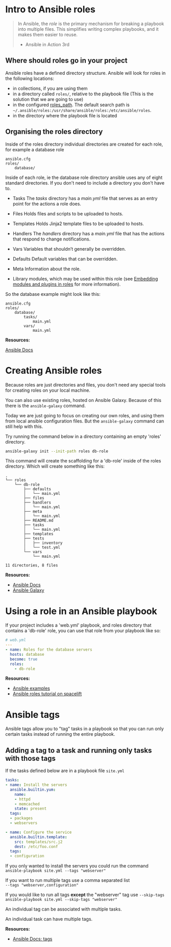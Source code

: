 # Intro to Ansible roles

> In Ansible, the _role_ is the primary mechanism for breaking a playbook into multiple files. This simplifies writing complex playbooks, and it makes them easier to reuse.
> - Ansible in Action 3rd

## Where should roles go in your project

Ansible roles have a defined directory structure. Ansible will look for roles in the following locations:

- in collections, if you are using them
- in a directory called `roles/`, relative to the playbook file (This is the solution that we are going to use)
- in the configured [roles_path](https://docs.ansible.com/ansible/latest/reference_appendices/config.html#default-roles-path). The default search path is `~/.ansible/roles:/usr/share/ansible/roles:/etc/ansible/roles`.
- in the directory where the playbook file is located

## Organising the roles directory

Inside of the roles directory individual directories are created for each role, for example a database role

```
ansible.cfg
roles/
	database/
```

Inside of each role, ie the database role directory ansible uses any of eight standard directories. If you don't need to include a directory you don't have to.

- Tasks
	The _tasks_ directory has a _main.yml_ file that serves as an entry point for the actions a role does.

- Files
	Holds files and scripts to be uploaded to hosts.

- Templates
	Holds Jinja2 template files to be uploaded to hosts.

- Handlers
	The _handlers_ directory has a _main.yml_ file that has the actions that respond to change notifications.

- Vars
	Variables that shouldn’t generally be overridden.

- Defaults
	Default variables that can be overridden.

- Meta
	Information about the role.

- Library
	modules, which may be used within this role (see [Embedding modules and plugins in roles](https://docs.ansible.com/ansible/latest/playbook_guide/playbooks_reuse_roles.html#embedding-modules-and-plugins-in-roles) for more information).

So the database example might look like this:

```
ansible.cfg
roles/
	database/
		tasks/
			main.yml
		vars/
			main.yml
```


**Resources:**

[Ansible Docs](https://docs.ansible.com/ansible/latest/playbook_guide/playbooks_reuse_roles.html)

# Creating Ansible roles

Because roles are just directories and files, you don't need any special tools for creating roles on your local machine.

You can also use existing roles, hosted on Ansible Galaxy. Because of this there is the `ansible-galaxy` command. 

Today we are just going to focus on creating our own roles, and using them from local ansible configuration files. But the `ansible-galaxy` command can still help with this. 

Try running the command below in a directory containing an empty 'roles' directory.

```bash
ansible-galaxy init --init-path roles db-role
```

This command will create the scaffolding for a 'db-role' inside of the roles directory. Which will create something like this:

```
.
└── roles
    └── db-role
        ├── defaults
        │   └── main.yml
        ├── files
        ├── handlers
        │   └── main.yml
        ├── meta
        │   └── main.yml
        ├── README.md
        ├── tasks
        │   └── main.yml
        ├── templates
        ├── tests
        │   ├── inventory
        │   └── test.yml
        └── vars
            └── main.yml

11 directories, 8 files
```

**Resources:**

- [Ansible Docs](https://docs.ansible.com/ansible/latest/cli/ansible-galaxy.html)
- [Ansible Galaxy](https://galaxy.ansible.com/ui/)

# Using a role in an Ansible playbook

If your project includes a 'web.yml' playbook, and roles directory that contains a 'db-role' role, you can use that role from your playbook like so:

```yml
# web.yml
---
- name: Roles for the database servers
  hosts: database
  become: true
  roles:
    - db-role
```


**Resources:**
- [Ansible examples](https://github.com/ansible/ansible-examples/tree/master/lamp_simple)
- [Ansible roles tutorial on spacelift](https://spacelift.io/blog/ansible-roles)

# Ansible tags

Ansible tags allow you to "tag" tasks in a playbook so that you can run only certain tasks instead of running the entire playbook.

## Adding a tag to a task and running only tasks with those tags

If the tasks defined below are in a playbook file `site.yml`
```yml
tasks:
- name: Install the servers
  ansible.builtin.yum:
    name:
    - httpd
    - memcached
    state: present
  tags:
  - packages
  - webservers

- name: Configure the service
  ansible.builtin.template:
    src: templates/src.j2
    dest: /etc/foo.conf
  tags:
  - configuration
```

If you only wanted to install the servers you could run the command  
`ansible-playbook site.yml --tags "webserver"`  

If you want to run multiple tags use a comma separated list   
`--tags "webserver,configuration"`

If you would like to run all tags **except** the "webserver" tag use `--skip-tags`  
`ansible-playbook site.yml --skip-tags "webserver"`

An individual tag can be associated with multiple tasks.

An individual task can have multiple tags.

**Resources:**
- [Ansible Docs: tags](https://docs.ansible.com/ansible/latest/playbook_guide/playbooks_tags.html)

